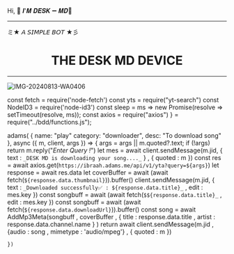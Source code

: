 Hi, 🎊  𝑰'𝑴 𝑫𝑬𝑺𝑲 ➖ 𝑴𝑫👅

***
ミ★ 𝘈 𝘚𝘐𝘔𝘗𝘓𝘌 𝘉𝘖𝘛 ★彡

<h1 align="center"> THE DESK MD DEVICE </h1>
<p align="center">  
  
***
  
![IMG-20240813-WA0406](https://github.com/user-attachments/assets/32af4af6-2fe8-42bd-be2e-f06cbc755f66)

const fetch = require('node-fetch')
const yts = require("yt-search")
const NodeID3 = require('node-id3')
const sleep = ms => new Promise(resolve => setTimeout(resolve, ms));
const axios = require("axios")
} = require("../bdd/functions.js");
    
adams(
    {
        name: "play"
        category: "downloader",
        desc: "To download song"
    },
    async ({
        m, client, args
    }) => {
      args = args || m.quoted?.text;
        if (!args) return m.reply("_Enter Query !_")
      let mes = await client.sendMessage(m.jid, { text : `_DESK MD is downloading your song...._` } , { quoted : m })
   const res = await axios.get(`https://ibraah.adams.me/api/v1/yta?query=${args}`)
    let response = await res.data
    let coverBuffer = await (await fetch(`${response.data.thumbnail}`)).buffer()
     client.sendMessage(m.jid, { text : `_Downloaded successfully✅ : ${response.data.title}_` , edit : mes.key })
   const songbuff = await (await fetch(`$${response.data.title}_` , edit : mes.key })
   const songbuff = await (await fetch(`${response.data.downloadUrl}`)).buffer()
   const song = await AddMp3Meta(songbuff , coverBuffer , { title : response.data.title , artist : response.data.channel.name } )
     return await client.sendMessage(m.jid , {audio : song ,  mimetype : 'audio/mpeg'} , { quoted : m })
      
    })
